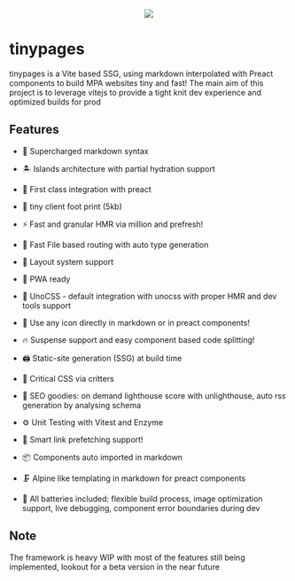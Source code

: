 <div align="center">
  <a href="https://millionjs.org">
    <img src="https://media.discordapp.net/attachments/905145816539340810/964359408064802846/90309528.png" />
  </a>
</div>

# tinypages

tinypages is a Vite based SSG, using markdown interpolated with Preact components to build MPA websites tiny and fast! The main aim of this project is to leverage vitejs to provide a tight knit dev experience and optimized builds for prod


## Features

- 🔌 Supercharged markdown syntax 

- 🏝️  Islands architecture with partial hydration support 

- 🔋  First class integration with preact

- 🎯  tiny client foot print (5kb)

- ⚡️  Fast and granular HMR via million and prefresh!

- 📂  Fast File based routing with auto type generation

- 📑  Layout system support 

- 📲  PWA ready 

- 🎨  UnoCSS - default integration with unocss with proper HMR and dev tools support 

- 🍱  Use any icon directly in markdown or in preact components!

- 🔥  Suspense support and easy component based code splitting!

- 🖨  Static-site generation (SSG) at build time

- 🦔  Critical CSS via critters

- 🦦  SEO goodies: on demand lighthouse score with unlighthouse, auto rss generation by analysing schema 

- ⚙️  Unit Testing with Vitest and Enzyme 

- 🔨  Smart link prefetching support!

- 📦  Components auto imported in markdown 

- 🗜  Alpine like templating in markdown for preact components

- 🦾 All batteries included: flexible build process, image optimization support, live debugging, component error boundaries during dev  

## Note 
The framework is heavy WIP with most of the features still being implemented, lookout for a beta version in the near future
